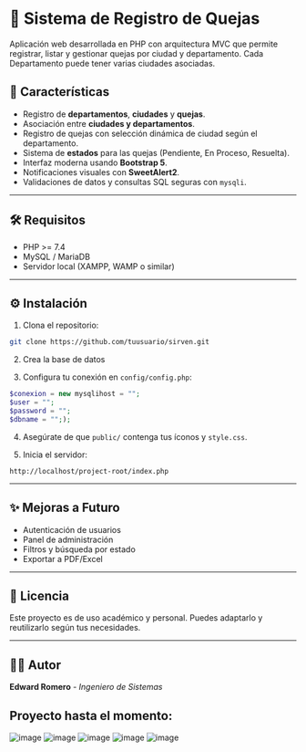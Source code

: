 # 📝 Sistema de Registro de Quejas

Aplicación web desarrollada en PHP con arquitectura MVC que permite registrar, listar y gestionar quejas por ciudad y departamento.
Cada Departamento puede tener varias ciudades asociadas.

## 🚀 Características

- Registro de **departamentos**, **ciudades** y **quejas**.
- Asociación entre **ciudades y departamentos**.
- Registro de quejas con selección dinámica de ciudad según el departamento.
- Sistema de **estados** para las quejas (Pendiente, En Proceso, Resuelta).
- Interfaz moderna usando **Bootstrap 5**.
- Notificaciones visuales con **SweetAlert2**.
- Validaciones de datos y consultas SQL seguras con `mysqli`.

---


## 🛠️ Requisitos

- PHP >= 7.4
- MySQL / MariaDB
- Servidor local (XAMPP, WAMP o similar)

---

## ⚙️ Instalación

1. Clona el repositorio:

```bash
git clone https://github.com/tuusuario/sirven.git
```

2. Crea la base de datos

3. Configura tu conexión en `config/config.php`:

```php
$conexion = new mysqlihost = "";
$user = ""; 
$password = ""; 
$dbname = "";);
```

4. Asegúrate de que `public/` contenga tus íconos y `style.css`.

5. Inicia el servidor:

```
http://localhost/project-root/index.php
```

---

## ✨ Mejoras a Futuro

- Autenticación de usuarios
- Panel de administración
- Filtros y búsqueda por estado
- Exportar a PDF/Excel

---

## 📄 Licencia

Este proyecto es de uso académico y personal. Puedes adaptarlo y reutilizarlo según tus necesidades.

---

## 🧑‍💻 Autor

**Edward Romero** - _Ingeniero de Sistemas_


## Proyecto hasta el momento: 
![image](https://github.com/user-attachments/assets/270c81f4-d24d-4111-bbfc-c2b570c4fb73)
![image](https://github.com/user-attachments/assets/8c49d875-7afa-43d5-8441-0e6b6d248dad)
![image](https://github.com/user-attachments/assets/8dca8e55-288f-4306-a0b0-e01d1da6c735)
![image](https://github.com/user-attachments/assets/d17ab0fa-2288-414f-bcb7-c06b43a0d995)
![image](https://github.com/user-attachments/assets/9d20e6f4-a6ce-4d0d-a0e3-99e543104ec7)






